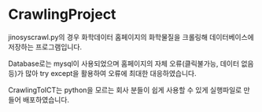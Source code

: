 # CrawlingProject

jinosyscrawl.py의 경우 화학데이터 홈페이지의 화학물질을 크롤링해 데이터베이스에 저장하는 프로그램입니다.

Database로는 mysql이 사용되었으며 홈페이지의 자체 오류(클릭불가능, 데이터 없음 등)가 많아 try except을 활용하여 오류에 최대한 대응하였습니다.

CrawlingToICT는 python을 모르는 회사 분들이 쉽게 사용할 수 있게 실행파일로 만들어 배포하였습니다.
